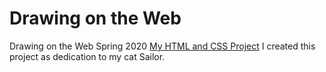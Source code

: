 # Drawing on the Web
 Drawing on the Web Spring 2020
 [My HTML and CSS Project](http://i6.cims.nyu.edu/~bch305/drawing/) I created this project as dedication to my cat Sailor.
